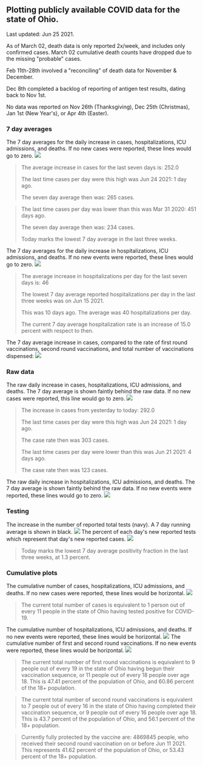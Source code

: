 ## Plotting publicly available COVID data for the state of Ohio. 

Last updated: Jun 25 2021. 

As of March 02, death data is only reported 2x/week, and includes only confirmed cases. March 02 cumulative death counts have dropped due to the missing "probable" cases.

Feb 11th-28th involved a "reconciling" of death data for November & December.

Dec 8th completed a backlog of reporting of antigen test results, dating back to Nov 1st.

No data was reported on Nov 26th (Thanksgiving), Dec 25th (Christmas), Jan 1st (New Year's), or Apr 4th (Easter).
### 7 day averages
The 7 day averages for the daily increase in cases, hospitalizations, ICU admissions, and deaths. If no new cases were reported, these lines would go to zero.
![](7dayaverage_cases.png)

>The average increase in cases for the last seven days is: 252.0
>
>The last time cases per day were this high was Jun 24 2021: 1 day ago.
>
>The seven day average then was: 265 cases.

>
>The last time cases per day was lower than this was Mar 31 2020: 451 days ago.
>
>The seven day average then was: 234 cases.
>
>Today marks the lowest 7 day average in the last three weeks.

The 7 day averages for the daily increase in hospitalizations, ICU admissions, and deaths. If no new events were reported, these lines would go to zero.
![](7dayaverage_hospital.png)

>The average increase in hospitalizations per day for the last seven days is: 46
>
>The lowest 7 day average reported hospitalizations per day in the last three weeks was on Jun 15 2021.
>
>This was 10 days ago. The average was 40 hospitalizations per day.
>
>The current 7 day average hospitalization rate is an increase of 15.0 percent with respect to then.

The 7 day average increase in cases, compared to the rate of first round vaccinations, second round vaccinations, and total number of vaccinations dispensed:
![](DailyVaccinationsCases.png)

### Raw data
The raw daily increase in cases, hospitalizations, ICU admissions, and deaths. The 7 day average is shown faintly behind the raw data. If no new cases were reported, this line would go to zero.
![](DailyCases.png)

>The increase in cases from yesterday to today: 292.0 
>
>The last time cases per day were this high was Jun 24 2021: 1 day ago. 
>
>The case rate then was 303 cases.
>
>The last time cases per day were lower than this was Jun 21 2021: 4 days ago. 
>
>The case rate then was 123 cases.

The raw daily increase in hospitalizations, ICU admissions, and deaths. The 7 day average is shown faintly behind the raw data. If no new events were reported, these lines would go to zero.
![](DailyHospitalizations.png)

### Testing

The increase in the number of reported total tests (navy). A 7 day running average is shown in black.
![](DailyTests.png)
The percent of each day's new reported tests which represent that day's new reported cases.
![](percentpositive_tests.png)

>Today marks the lowest 7 day average positivity fraction in the last three weeks, at 1.3 percent.

### Cumulative plots
The cumulative number of cases, hospitalizations, ICU admissions, and deaths. If no new cases were reported, these lines would be horizontal.
![](Cases.png)

>The current total number of cases is equivalent to 1 person out of every 11 people in the state of Ohio having tested positive for COVID-19.

The cumulative number of hospitalizations, ICU admissions, and deaths. If no new events were reported, these lines would be horizontal.
![](Hospitalizations.png)
The cumulative number of first and second round vaccinations. If no new events were reported, these lines would be horizontal.
![](Vaccinations.png)

>The current total number of first round vaccinations is equivalent to 9 people out of every 19 in the state of Ohio having begun their vaccination sequence, or 11 people out of every 18 people over age 18.
 >This is 47.41 percent of the population of Ohio, and 60.86 percent of the 18+ population.

>The current total number of second round vaccinations is equivalent to 7 people out of every 16 in the state of Ohio having completed their vaccination sequence, or 9 people out of every 16 people over age 18. 
>This is 43.7 percent of the population of Ohio, and 56.1 percent of the 18+ population.

>Currently fully protected by the vaccine are: 4869845 people, who received their second round vaccination on or before Jun 11 2021.
>This represents 41.62 percent of the population of Ohio, or 53.43 percent of the 18+ population.

